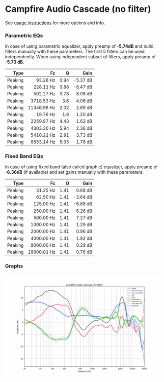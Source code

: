 # Campfire Audio Cascade (no filter)
See [usage instructions](https://github.com/jaakkopasanen/AutoEq#usage) for more options and info.

### Parametric EQs
In case of using parametric equalizer, apply preamp of **-5.74dB** and build filters manually
with these parameters. The first 5 filters can be used independently.
When using independent subset of filters, apply preamp of **-5.73 dB**.

| Type    | Fc          |    Q | Gain     |
|--------:|------------:|-----:|---------:|
| Peaking | 93.26 Hz    | 0.94 | -5.37 dB |
| Peaking | 228.11 Hz   | 0.88 | -8.47 dB |
| Peaking | 502.27 Hz   | 0.78 | 8.08 dB  |
| Peaking | 3718.53 Hz  | 3.6  | 4.06 dB  |
| Peaking | 11346.98 Hz | 2.02 | 2.69 dB  |
| Peaking | 19.76 Hz    | 1.6  | 1.20 dB  |
| Peaking | 2259.87 Hz  | 4.43 | 1.62 dB  |
| Peaking | 4303.30 Hz  | 5.94 | 2.36 dB  |
| Peaking | 5410.21 Hz  | 2.91 | -3.73 dB |
| Peaking | 6553.14 Hz  | 5.05 | 1.76 dB  |

### Fixed Band EQs
In case of using fixed band (also called graphic) equalizer, apply preamp of **-6.36dB**
(if available) and set gains manually with these parameters.

| Type    | Fc          |    Q | Gain     |
|--------:|------------:|-----:|---------:|
| Peaking | 31.25 Hz    | 1.41 | 0.68 dB  |
| Peaking | 62.50 Hz    | 1.41 | -3.64 dB |
| Peaking | 125.00 Hz   | 1.41 | -6.68 dB |
| Peaking | 250.00 Hz   | 1.41 | -6.26 dB |
| Peaking | 500.00 Hz   | 1.41 | 7.27 dB  |
| Peaking | 1000.00 Hz  | 1.41 | 1.29 dB  |
| Peaking | 2000.00 Hz  | 1.41 | 0.96 dB  |
| Peaking | 4000.00 Hz  | 1.41 | 1.92 dB  |
| Peaking | 8000.00 Hz  | 1.41 | 0.29 dB  |
| Peaking | 16000.01 Hz | 1.41 | 0.76 dB  |

### Graphs
![](./Campfire%20Audio%20Cascade%20(no%20filter).png)